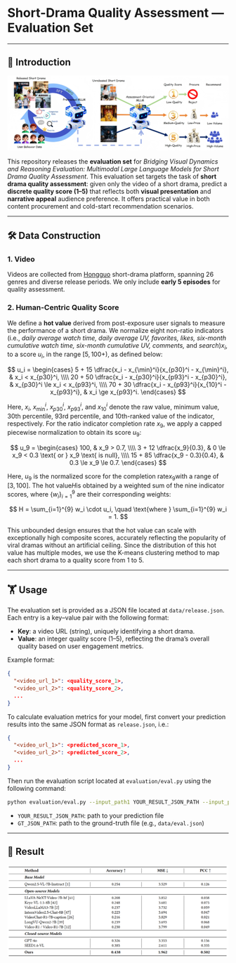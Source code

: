 # Short-Drama Quality Assessment — Evaluation Set

------

## 🌟 Introduction

![overall](./assets/task_illustration.png)

This repository releases the **evaluation set** for *Bridging Visual Dynamics and Reasoning Evaluation: Multimodal Large Language Models for Short Drama Quality Assessment*. This evaluation set targets the task of **short drama quality assessment**: given only the video of a short drama, predict a **discrete quality score (1–5)** that reflects both **visual presentation** and **narrative appeal** audience preference. It offers practical value in both content procurement and cold-start recommendation scenarios.

------

## 🛠️ Data Construction

### 1. Video

Videos are collected from [Hongguo](https://novelquickapp.com/) short-drama platform, spanning 26 genres and diverse release periods. We only include **early 5 episodes** for quality assessment.

### 2. Human-Centric Quality Score

We define a **hot value** derived from post-exposure user signals to measure the performance of a short drama. We normalize eight non-ratio indicators (i.e., *daily average watch time, daily average UV, favorites, likes, six-month cumulative watch time, six-month cumulative UV, comments,* and *search*)$x_i$, to a score $u_i$, in the range $[5, 100+)$, as defined below:

$$
u_i =
\begin{cases}
5 + 15 \dfrac{x_i - x_{\min}^i}{x_{p30}^i - x_{\min}^i}, & x_i < x_{p30}^i, \\\\
20 + 50 \dfrac{x_i - x_{p30}^i}{x_{p93}^i - x_{p30}^i}, & x_{p30}^i \le x_i < x_{p93}^i, \\\\
70 + 30 \dfrac{x_i - x_{p93}^i}{x_{10}^i - x_{p93}^i}, & x_i \ge x_{p93}^i.
\end{cases}
$$

Here, $x_i$, $x_{\min}^i$, $x_{p30}^i$, $x_{p93}^i$, and $x_{10}^i$ denote the raw value, minimum value, 30th percentile, 93rd percentile, and 10th-ranked value of the indicator, respectively. For the ratio indicator completion rate $x_9$, we apply a capped piecewise normalization to obtain its score $u_9$:

$$
u_9 =
\begin{cases}
100, & x_9 > 0.7, \\\\
3 + 12 \dfrac{x_9}{0.3}, & 0 \le x_9 < 0.3 \text{ or } x_9 \text{ is null}, \\\\
15 + 85 \dfrac{x_9 - 0.3}{0.4}, & 0.3 \le x_9 \le 0.7.
\end{cases}
$$

Here, $u_9$ is the normalized score for the completion rate$x_9$with a range of $[3, 100]$. The hot value$H$is obtained by a weighted sum of the nine indicator scores, where $\{w_i\}_{i=1}^9$ are their corresponding weights:

$$
H = \sum_{i=1}^{9} w_i \cdot u_i, \quad \text{where } \sum_{i=1}^{9} w_i = 1.
$$

This unbounded design ensures that the hot value can scale with exceptionally high composite scores, accurately reflecting the popularity of viral dramas without an artificial ceiling. Since the distribution of this hot value has multiple modes, we use the K-means clustering method to map each short drama to a quality score from 1 to 5.

------

## 🏋️ Usage

The evaluation set is provided as a JSON file located at `data/release.json`.  
Each entry is a key–value pair with the following format:

- **Key**: a video URL (string), uniquely identifying a short drama.  
- **Value**: an integer quality score (1–5), reflecting the drama’s overall quality based on user engagement metrics.

Example format:

```json
{
  "<video_url_1>": <quality_score_1>,
  "<video_url_2>": <quality_score_2>,
  ...
}
```

To calculate evaluation metrics for your model, first convert your prediction results into the same JSON format as `release.json`, i.e.:

```json
{
  "<video_url_1>": <predicted_score_1>,
  "<video_url_2>": <predicted_score_2>,
  ...
}
```

Then run the evaluation script located at `evaluation/eval.py` using the following command:

```bash
python evaluation/eval.py --input_path1 YOUR_RESULT_JSON_PATH --input_path2 GT_JSON_PATH
```

- `YOUR_RESULT_JSON_PATH`: path to your prediction file  
- `GT_JSON_PATH`: path to the ground-truth file (e.g., `data/eval.json`)

------

## 🍭 Result


![result](./assets/result.png)



